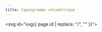 ```yaml
---
title: Capnogramme volumétrique
---
```


<svg id="svg{{ page.id | replace: "/", "" }}"></svg>
<script>
	var lung = new sv.SimpleLung();
	var vent = new sv.PressureControler();
	vent.nbcycles = 1;
	vent.Tsampl = .001;
	var data = vent.ventilate(lung);
	data = data.timeData.filter((d)=>d.time < vent.Ti + vent.Te);

	fx = function(d){return d.Vte};
	fy2 = function(d){return d.PCO2};


	var graph = new gs.quickGraph( "#svg{{ page.id | replace: "/", "" }}", data, fx, fy2)
		.setidx("Vte")
		.setidy("PCO₂");
</script>
